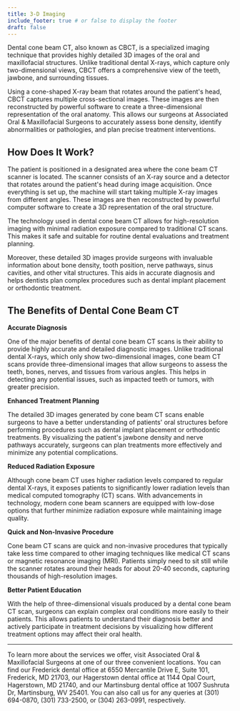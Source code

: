 ```yaml
---
title: 3-D Imaging
include_footer: true # or false to display the footer
draft: false
---
```


Dental cone beam CT, also known as CBCT, is a specialized imaging technique that provides highly detailed 3D images of the oral and maxillofacial structures. Unlike traditional dental X-rays, which capture only two-dimensional views, CBCT offers a comprehensive view of the teeth, jawbone, and surrounding tissues.

Using a cone-shaped X-ray beam that rotates around the patient's head, CBCT captures multiple cross-sectional images. These images are then reconstructed by powerful software to create a three-dimensional representation of the oral anatomy. This allows our surgeons at Associated Oral & Maxillofacial Surgeons to accurately assess bone density, identify abnormalities or pathologies, and plan precise treatment interventions.

## How Does It Work?

The patient is positioned in a designated area where the cone beam CT scanner is located. The scanner consists of an X-ray source and a detector that rotates around the patient's head during image acquisition. Once everything is set up, the machine will start taking multiple X-ray images from different angles. These images are then reconstructed by powerful computer software to create a 3D representation of the oral structure.

The technology used in dental cone beam CT allows for high-resolution imaging with minimal radiation exposure compared to traditional CT scans. This makes it safe and suitable for routine dental evaluations and treatment planning.

Moreover, these detailed 3D images provide surgeons with invaluable information about bone density, tooth position, nerve pathways, sinus cavities, and other vital structures. This aids in accurate diagnosis and helps dentists plan complex procedures such as dental implant placement or orthodontic treatment.

## The Benefits of Dental Cone Beam CT

**Accurate Diagnosis**

One of the major benefits of dental cone beam CT scans is their ability to provide highly accurate and detailed diagnostic images. Unlike traditional dental X-rays, which only show two-dimensional images, cone beam CT scans provide three-dimensional images that allow surgeons to assess the teeth, bones, nerves, and tissues from various angles. This helps in detecting any potential issues, such as impacted teeth or tumors, with greater precision.

**Enhanced Treatment Planning**

The detailed 3D images generated by cone beam CT scans enable surgeons to have a better understanding of patients' oral structures before performing procedures such as dental implant placement or orthodontic treatments. By visualizing the patient's jawbone density and nerve pathways accurately, surgeons can plan treatments more effectively and minimize any potential complications.

**Reduced Radiation Exposure**

Although cone beam CT uses higher radiation levels compared to regular dental X-rays, it exposes patients to significantly lower radiation levels than medical computed tomography (CT) scans. With advancements in technology, modern cone beam scanners are equipped with low-dose options that further minimize radiation exposure while maintaining image quality.

**Quick and Non-Invasive Procedure**

Cone beam CT scans are quick and non-invasive procedures that typically take less time compared to other imaging techniques like medical CT scans or magnetic resonance imaging (MRI). Patients simply need to sit still while the scanner rotates around their heads for about 20-40 seconds, capturing thousands of high-resolution images.

**Better Patient Education**

With the help of three-dimensional visuals produced by a dental cone beam CT scan, surgeons can explain complex oral conditions more easily to their patients. This allows patients to understand their diagnosis better and actively participate in treatment decisions by visualizing how different treatment options may affect their oral health.

---

To learn more about the services we offer, visit Associated Oral & Maxillofacial Surgeons at one of our three convenient locations. You can find our Frederick dental office at 6550 Mercantile Drive E, Suite 101, Frederick, MD 21703, our Hagerstown dental office at 1144 Opal Court, Hagerstown, MD 21740, and our Martinsburg dental office at 1007 Sushruta Dr, Martinsburg, WV 25401. You can also call us for any queries at (301) 694-0870, (301) 733-2500, or (304) 263-0991, respectively.